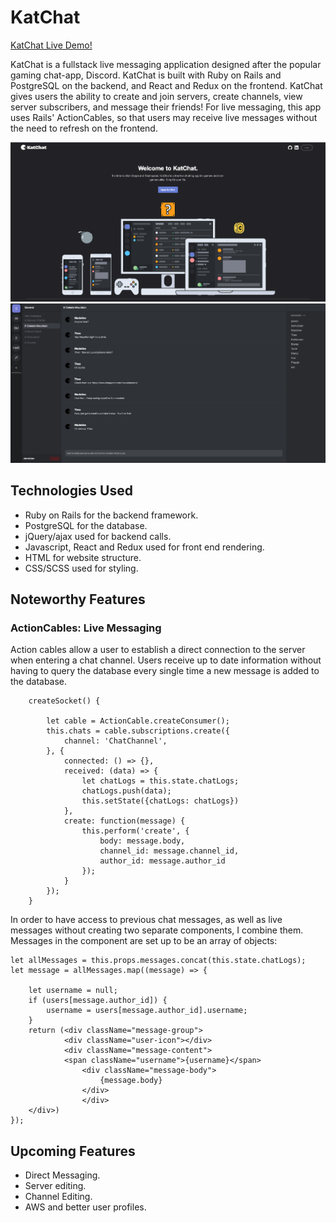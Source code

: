 # KatChat

[KatChat Live Demo!](https://kat-chat.herokuapp.com/#/login)

KatChat is a fullstack live messaging application designed after the popular gaming chat-app, Discord. KatChat is built with Ruby on Rails and PostgreSQL on the backend, and React and Redux on the frontend. KatChat gives users the ability to create and join servers, create channels, view server subscribers, and message their friends! For live messaging, this app uses Rails' ActionCables, so that users may receive live messages without the need to refresh on the frontend.

![Screenshot](app/assets/images/LiveappSplash.png)
![Screenshot](app/assets/images/Liveapp.png)

## Technologies Used

- Ruby on Rails for the backend framework.
- PostgreSQL for the database.
- jQuery/ajax used for backend calls.
- Javascript, React and Redux used for front end rendering.
- HTML for website structure.
- CSS/SCSS used for styling.

## Noteworthy Features

### ActionCables: Live Messaging

Action cables allow a user to establish a direct connection to the server when entering a chat channel. Users receive up to date information without having to query the database every single time a new message is added to the database.

```JS
    createSocket() {

        let cable = ActionCable.createConsumer();
        this.chats = cable.subscriptions.create({
            channel: 'ChatChannel',
        }, {
            connected: () => {},
            received: (data) => {
                let chatLogs = this.state.chatLogs;
                chatLogs.push(data);
                this.setState({chatLogs: chatLogs})
            },
            create: function(message) {
                this.perform('create', {
                    body: message.body,
                    channel_id: message.channel_id,
                    author_id: message.author_id
                });
            }
        });
    }
```

In order to have access to previous chat messages, as well as live messages without creating two separate components, I combine them. Messages in the component are set up to be an array of objects:

```JS
let allMessages = this.props.messages.concat(this.state.chatLogs);
let message = allMessages.map((message) => {

    let username = null;
    if (users[message.author_id]) {
        username = users[message.author_id].username;
    }
    return (<div className="message-group">
            <div className="user-icon"></div>
            <div className="message-content">
            <span className="username">{username}</span>
                <div className="message-body">
                    {message.body}
                </div>
                </div>
    </div>)
});
```

## Upcoming Features

- Direct Messaging.
- Server editing.
- Channel Editing.
- AWS and better user profiles.
